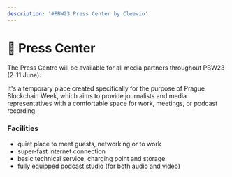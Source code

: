 ```yaml
---
description: '#PBW23 Press Center by Cleevio'
---
```


# 🏢 Press Center

The Press Centre will be available for all media partners throughout PBW23 (2-11 June).

It's a temporary place created specifically for the purpose of Prague Blockchain Week, which aims to provide journalists and media representatives with a comfortable space for work, meetings, or podcast recording.

### Facilities

* quiet place to meet guests, networking or to work
* super-fast internet connection
* basic technical service, charging point and storage
* fully equipped podcast studio (for both audio and video)
